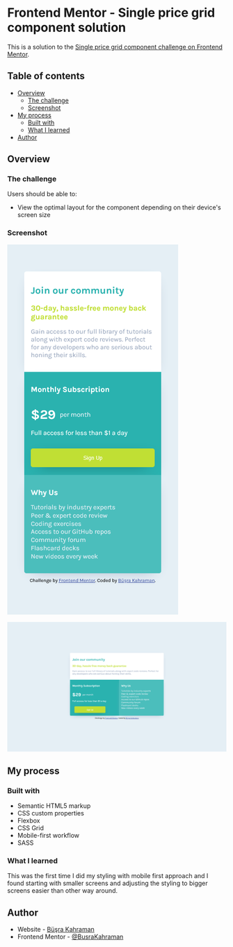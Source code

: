 # Frontend Mentor - Single price grid component solution

This is a solution to the [Single price grid component challenge on Frontend Mentor](https://www.frontendmentor.io/challenges/single-price-grid-component-5ce41129d0ff452fec5abbbc).

## Table of contents

- [Overview](#overview)
  - [The challenge](#the-challenge)
  - [Screenshot](#screenshot)
- [My process](#my-process)
  - [Built with](#built-with)
  - [What I learned](#what-i-learned)
- [Author](#author)

## Overview

### The challenge

Users should be able to:

- View the optimal layout for the component depending on their device's screen size

### Screenshot

![Mobile view](images/mobile.png)

![Desktop view](images/desktop.png)

## My process

### Built with

- Semantic HTML5 markup
- CSS custom properties
- Flexbox
- CSS Grid
- Mobile-first workflow
- SASS

### What I learned

This was the first time I did my styling with mobile first approach and I found starting with smaller screens and adjusting the styling to bigger screens easier than other way around.

## Author

- Website - [Büşra Kahraman](https://busrakahraman.github.io/Portfolio/)
- Frontend Mentor - [@BusraKahraman](https://www.frontendmentor.io/profile/BusraKahraman)
